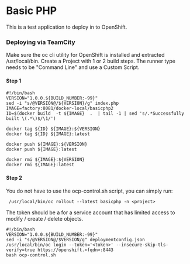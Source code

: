 # Basic PHP

This is a test application to deploy in to OpenShift. 

### Deploying via TeamCity

Make sure the oc cli utility for OpenShift is installed and extracted /usr/local/bin.
Create a Project with 1 or 2 build steps. The runner type needs to be "Command Line" and use a Custom Script.

#### Step 1

```
#!/bin/bash
VERSION="1.0.0.${BUILD_NUMBER:-99}"
sed -i "s/@VERSION@/${VERSION}/g" index.php
IMAGE=factory:8081/docker-local/basicphp2
ID=$(docker build  -t ${IMAGE}  .  | tail -1 | sed 's/.*Successfully built \(.*\)$/\1/')

docker tag ${ID} ${IMAGE}:${VERSION}
docker tag ${ID} ${IMAGE}:latest

docker push ${IMAGE}:${VERSION}
docker push ${IMAGE}:latest

docker rmi ${IMAGE}:${VERSION}
docker rmi ${IMAGE}:latest
```

#### Step 2

You do not have to use the ocp-control.sh script, you can simply run:

```
 /usr/local/bin/oc rollout --latest basicphp -n <project>
```

The token should be a for a service account that has limited access to modify / create / delete objects.

```
#!/bin/bash
VERSION="1.0.0.${BUILD_NUMBER:-99}"
sed -i "s/@VERSION@/$VERSION/g" deploymentconfig.json
/usr/local/bin/oc login --token='<token>' --insecure-skip-tls-verify=true https://openshift.<fqdn>:8443
bash ocp-control.sh
```


